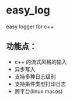 # easy_log
easy logger for c++

## 功能点：
* c++ 的流式风格的输入
* 异步写入
* 支持多种日志级别
* 支持条件类型打印日志
* 跨平台(linux macos)